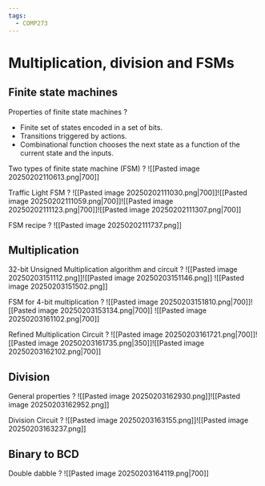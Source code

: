 ```yaml
---
tags:
  - COMP273
---
```

# Multiplication, division and FSMs

## Finite state machines

Properties of finite state machines
?
- Finite set of states encoded in a set of bits.
- Transitions triggered by actions.
- Combinational function chooses the next state as a function of the current state and the inputs.
<!--SR:!2025-04-21,47,250-->

Two types of finite state machine (FSM)
?
![[Pasted image 20250202110613.png|700]]
<!--SR:!2025-07-05,92,250-->

Traffic Light FSM
?
![[Pasted image 20250202111030.png|700]]![[Pasted image 20250202111059.png|700]]![[Pasted image 20250202111123.png|700]]![[Pasted image 20250202111307.png|700]]
<!--SR:!2025-07-26,104,250-->

FSM recipe
?
![[Pasted image 20250202111737.png]]
<!--SR:!2025-06-11,64,210-->

## Multiplication

32-bit Unsigned Multiplication algorithm and circuit
?
![[Pasted image 20250203151112.png]]![[Pasted image 20250203151146.png]] ![[Pasted image 20250203151502.png]]
<!--SR:!2025-04-16,9,150-->

FSM for 4-bit multiplication
?
![[Pasted image 20250203151810.png|700]]![[Pasted image 20250203153134.png|700]] ![[Pasted image 20250203161102.png|700]]
<!--SR:!2025-04-19,46,250-->

Refined Multiplication Circuit
?
![[Pasted image 20250203161721.png|700]]![[Pasted image 20250203161735.png|350]]![[Pasted image 20250203162102.png|700]]
<!--SR:!2025-05-09,45,210-->

## Division

General properties
?
![[Pasted image 20250203162930.png]]![[Pasted image 20250203162952.png]]
<!--SR:!2025-04-14,8,150-->

Division Circuit
?
![[Pasted image 20250203163155.png]]![[Pasted image 20250203163237.png]]
<!--SR:!2025-04-16,10,150-->

## Binary to BCD

Double dabble
?
![[Pasted image 20250203164119.png|700]]
<!--SR:!2025-06-24,84,250-->